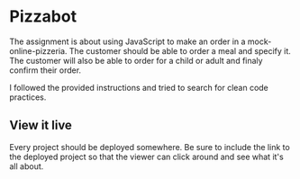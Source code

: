 # Pizzabot

The assignment is about using JavaScript to make an order in a mock-online-pizzeria. The customer should be able to order a meal and specify it. The customer will also be able to order for a child or adult and finaly confirm their order.

I followed the provided instructions and tried to search for clean code practices.

## View it live

Every project should be deployed somewhere. Be sure to include the link to the deployed project so that the viewer can click around and see what it's all about.
